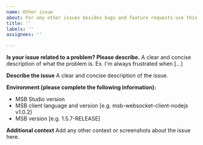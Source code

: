 ```yaml
---
name: Other issue
about: For any other issues besides bugs and feature requests use this template.
title: ''
labels: ''
assignees: ''

---
```


**Is your issue related to a problem? Please describe.**
A clear and concise description of what the problem is. Ex. I'm always frustrated when [...]

**Describe the issue**
A clear and concise description of the issue.

**Environment (please complete the following information):**
 - MSB Studio version
 - MSB client language and version [e.g. msb-websocket-client-nodejs v1.0.2]
 - MSB version [e.g. 1.5.7-RELEASE]

**Additional context**
Add any other context or screenshots about the issue here.
